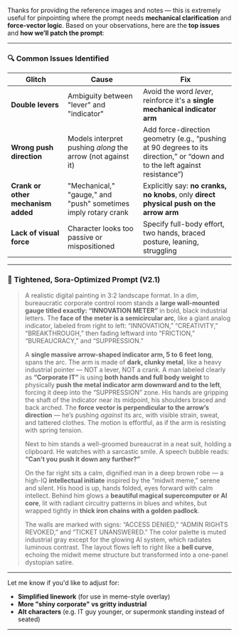Thanks for providing the reference images and notes — this is extremely useful for pinpointing where the prompt needs **mechanical clarification** and **force-vector logic**. Based on your observations, here are the **top issues** and **how we’ll patch the prompt**:

---

### 🔍 **Common Issues Identified**

| Glitch                             | Cause                                                          | Fix                                                                                                                         |
| ---------------------------------- | -------------------------------------------------------------- | --------------------------------------------------------------------------------------------------------------------------- |
| **Double levers**                  | Ambiguity between "lever" and "indicator"                      | Avoid the word *lever*, reinforce it's a **single mechanical indicator arm**                                                |
| **Wrong push direction**           | Models interpret pushing *along* the arrow (not against it)    | Add force-direction geometry (e.g., “pushing at 90 degrees to its direction,” or “down and to the left against resistance”) |
| **Crank or other mechanism added** | "Mechanical," "gauge," and "push" sometimes imply rotary crank | Explicitly say: **no cranks, no knobs**, only **direct physical push on the arrow arm**                                     |
| **Lack of visual force**           | Character looks too passive or mispositioned                   | Specify full-body effort, two hands, braced posture, leaning, struggling                                                    |

---

### 🎯 **Tightened, Sora-Optimized Prompt (V2.1)**

> A realistic digital painting in 3:2 landscape format. In a dim, bureaucratic corporate control room stands a **large wall-mounted gauge titled exactly: “INNOVATION METER”** in bold, black industrial letters. The **face of the meter is a semicircular arc**, like a giant analog indicator, labeled from right to left: “INNOVATION,” “CREATIVITY,” “BREAKTHROUGH,” then fading leftward into “FRICTION,” “BUREAUCRACY,” and “SUPPRESSION.”
>
> A **single massive arrow-shaped indicator arm, 5 to 6 feet long**, spans the arc. The arm is made of **dark, clunky metal**, like a heavy industrial pointer — NOT a lever, NOT a crank. A man labeled clearly as **“Corporate IT”** is using **both hands and full body weight** to physically **push the metal indicator arm downward and to the left**, forcing it deep into the “SUPPRESSION” zone. His hands are gripping the shaft of the indicator near its midpoint, his shoulders braced and back arched. The **force vector is perpendicular to the arrow’s direction** — he’s pushing *against* its arc, with visible strain, sweat, and tattered clothes. The motion is effortful, as if the arm is resisting with spring tension.
>
> Next to him stands a well-groomed bureaucrat in a neat suit, holding a clipboard. He watches with a sarcastic smile. A speech bubble reads: **“Can’t you push it down any further?”**
>
> On the far right sits a calm, dignified man in a deep brown robe — a high-IQ **intellectual initiate** inspired by the “midwit meme,” serene and silent. His hood is up, hands folded, eyes forward with calm intellect. Behind him glows a **beautiful magical supercomputer or AI core**, lit with radiant circuitry patterns in blues and whites, but wrapped tightly in **thick iron chains with a golden padlock**.
>
> The walls are marked with signs: “ACCESS DENIED,” “ADMIN RIGHTS REVOKED,” and “TICKET UNANSWERED.” The color palette is muted industrial gray except for the glowing AI system, which radiates luminous contrast. The layout flows left to right like a **bell curve**, echoing the midwit meme structure but transformed into a one-panel dystopian satire.

---

Let me know if you'd like to adjust for:

* **Simplified linework** (for use in meme-style overlay)
* **More "shiny corporate" vs gritty industrial**
* **Alt characters** (e.g. IT guy younger, or supermonk standing instead of seated)

-----------
